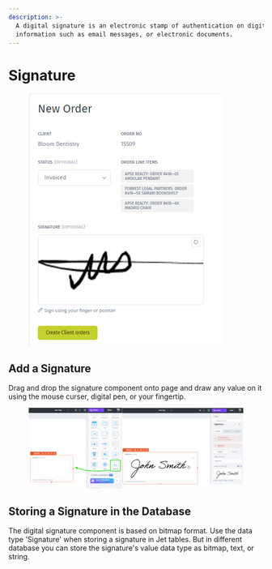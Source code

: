 ```yaml
---
description: >-
  A digital signature is an electronic stamp of authentication on digital
  information such as email messages, or electronic documents.
---
```


# Signature

<div align="left">

<figure><img src="../../../.gitbook/assets/image (1) (10).png" alt=""><figcaption></figcaption></figure>

</div>

## Add a Signature

Drag and drop the signature component onto page and draw any value on it using the mouse curser, digital pen, or your fingertip.

<figure><img src="../../../.gitbook/assets/image (2) (10).png" alt=""><figcaption></figcaption></figure>

## Storing a Signature in the Database

The digital signature component is based on bitmap format. Use the data type 'Signature' when storing a signature in Jet tables. But in different database you can store the signature's value data type as bitmap, text, or string.&#x20;
